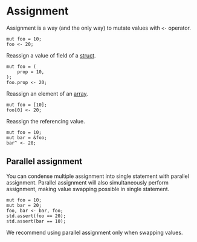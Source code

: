# Assignment

Assignment is a way (and the only way) to mutate values with `<-` operator.

```butter
mut foo = 10;
foo <- 20;
```

Reassign a value of field of a [struct].

[struct]: struct.md

```butter
mut foo = (
    prop = 10,
);
foo.prop <- 20;
```

Reassign an element of an [array].

[array]: array.md

```butter
mut foo = [10];
foo[0] <- 20;
```

Reassign the referencing value.

[reference]: reference.md

```butter
mut foo = 10;
mut bar = &foo;
bar^ <- 20;
```

## Parallel assignment

You can condense multiple assignment into single statement with parallel assignment. Parallel assignment will also simultaneously perform assignment, making value swapping possible in single statement.

```butter
mut foo = 10;
mut bar = 20;
foo, bar <- bar, foo;
std.assert(foo == 20);
std.assert(bar == 10);
```

We recommend using parallel assignment only when swapping values.
